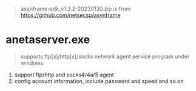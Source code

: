 > asynframe-sdk_v1.3.2-20230130.zip is from https://github.com/netsecsp/asynframe  

# anetaserver.exe 
> supports ftp[s]/http[s]/socks network agent service program under windows  

1. support ftp/http and socks4/4a/5 agent  
2. config account information, include password and speed and so on  
